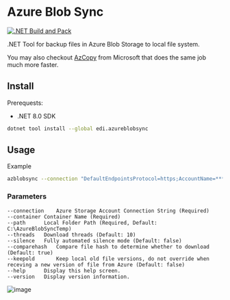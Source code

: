 # Azure Blob Sync
[![.NET Build and Pack](https://github.com/EdiWang/Azure-Blob-Sync/actions/workflows/dotnet.yml/badge.svg)](https://github.com/EdiWang/Azure-Blob-Sync/actions/workflows/dotnet.yml)

.NET Tool for backup files in Azure Blob Storage to local file system.

You may also checkout [AzCopy](https://learn.microsoft.com/en-us/azure/storage/common/storage-use-azcopy-blobs-synchronize?WT.mc_id=AZ-MVP-5002809) from Microsoft that does the same job much more faster.

## Install

Prerequests: 

- .NET 8.0 SDK 

```bash
dotnet tool install --global edi.azureblobsync
```

## Usage

Example

```bash
azblobsync --connection "DefaultEndpointsProtocol=https;AccountName=*******;AccountKey==*******;EndpointSuffix=core.windows.net" --container "attachments" --path "D:\Backup\attachments"
```

### Parameters

```
--connection	Azure Storage Account Connection String (Required)
--container	Container Name (Required)
--path		Local Folder Path (Required, Default: C:\AzureBlobSyncTemp)
--threads	Download threads (Default: 10)
--silence	Fully automated silence mode (Default: false)
--comparehash   Compare file hash to determine whether to download (Default: true)
--keepold       Keep local old file versions, do not override when receving a new version of file from Azure (Default: false)
--help		Display this help screen.
--version	Display version information.
```

![image](https://raw.githubusercontent.com/EdiWang/Azure-Blob-Backup/master/screenshots/sc2.png)

